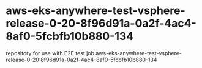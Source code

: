 # aws-eks-anywhere-test-vsphere-release-0-20-8f96d91a-0a2f-4ac4-8af0-5fcbfb10b880-134
repository for use with E2E test job aws-eks-anywhere-test-vsphere-release-0-20:8f96d91a-0a2f-4ac4-8af0-5fcbfb10b880-134
